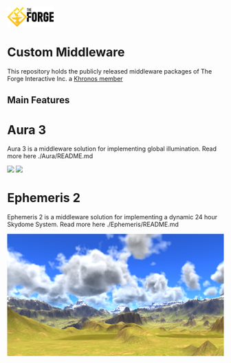 <img src="Screenshots/The Forge - Colour Black Landscape.png" width="108" height="46" />

# Custom Middleware

This repository holds the publicly released middleware packages of The Forge Interactive Inc. a [Khronos member](https://www.khronos.org/members/list)

## Main Features

# Aura 3

Aura 3 is a middleware solution for implementing global illumination. Read more here ./Aura/README.md

[![](Screenshots/main88113804.png)](https://vimeo.com/88113804)
[![](Screenshots/main88114035.png)](https://vimeo.com/88114035)

# Ephemeris 2

Ephemeris 2 is a middleware solution for implementing a dynamic 24 hour Skydome System. Read more here ./Ephemeris/README.md

[![](Screenshots/main.png)](https://vimeo.com/344675521)
